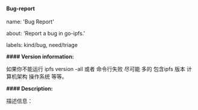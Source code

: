 #### Bug-report

name: 'Bug Report'

about: 'Report a bug in go-ipfs.'

labels: kind/bug, need/triage





<!-- Please report security issues by email to security@ipfs.io -->



**#### Version information:**

<!-- Output From `ipfs version --all`

###### ipfs version --all 输出 版本信息



Please check dist.ipfs.io for a newer version of go-ipfs and update if necessary. Report back if the problem persists.

######  请检查 dist.ipfs.io  获取最新本信息 ，必要时进行更新，如果问题仍然存在 请报告。



If you can't run `ipfs version --all` or that command fails, include as much information as you can: IPFS version, computer architecture (e.g., Intel x86 64bit), operating system, etc. -->

如果你不能运行 ipfs version -all  或者 命令行失败  尽可能 多的 包含ipfs 版本  计算机架构 操作系统 等等。





**#### Description:**  

描述信息：



<!-- This is where you get to tell us what went wrong. When doing so, please make sure to include *all* relevant information.

你可以告诉我们 哪里出了问题，当这样做时， 请 确保  包含 相关信息。



Please try to include:

请尽量包括：



  \* What you were doing when you experienced the bug.



  \* Any error messages you saw, *where* you saw them, and what you believe may have caused them (if you have any ideas).

  \* When possible, steps to reliably produce the bug.

-->
